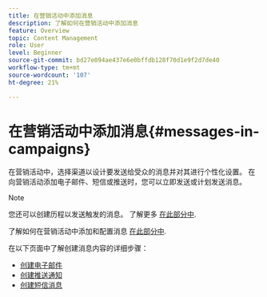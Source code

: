 ```yaml
---
title: 在营销活动中添加消息
description: 了解如何在营销活动中添加消息
feature: Overview
topic: Content Management
role: User
level: Beginner
source-git-commit: bd27e094ae437e6e0bffdb128f70d1e9f2d7de40
workflow-type: tm+mt
source-wordcount: '107'
ht-degree: 21%

---
```



# 在营销活动中添加消息{#messages-in- campaigns}

在营销活动中，选择渠道以设计要发送给受众的消息并对其进行个性化设置。 在向营销活动添加电子邮件、短信或推送时，您可以立即发送或计划发送消息。

>[!NOTE]
>您还可以创建历程以发送触发的消息。 了解更多 [在此部分中](messages-in-journeys.md).

了解如何在营销活动中添加和配置消息 [在此部分中](../campaigns/create-campaign.md).

在以下页面中了解创建消息内容的详细步骤：

* [创建电子邮件](create-email.md)
* [创建推送通知](create-push.md)
* [创建短信消息](create-sms.md)
